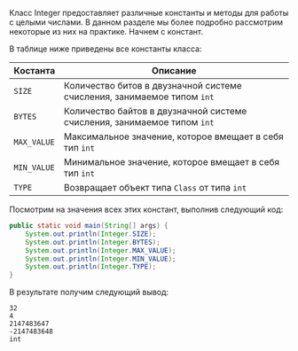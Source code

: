
Класс Integer предоставляет различные константы и методы для работы с целыми числами.
В данном разделе мы более подробно рассмотрим некоторые из них на практике.
Начнем с констант.

В таблице ниже приведены все константы класса:

| Костанта    | Описание                                                                 |
| ----------- | ------------------------------------------------------------------------ |
| `SIZE`      | Количество битов в двузначной системе счисления, занимаемое типом `int`  |
| `BYTES`     | Количество байтов в двузначной системе счисления, занимаемое типом `int` |
| `MAX_VALUE` | Максимальное значение, которое вмещает в себя тип `int`                  |
| `MIN_VALUE` | Минимальное значение, которое вмещает в себя тип `int`                   |
| `TYPE`      | Возвращает объект типа `Class` от типа `int`                             |

Посмотрим на значения всех этих констант, выполнив следующий код:

```java
public static void main(String[] args) {
	System.out.println(Integer.SIZE);
	System.out.println(Integer.BYTES);
	System.out.println(Integer.MAX_VALUE);
	System.out.println(Integer.MIN_VALUE);
	System.out.println(Integer.TYPE);
}
```

В результате получим следующий вывод:
```console
32
4
2147483647
-2147483648
int
```